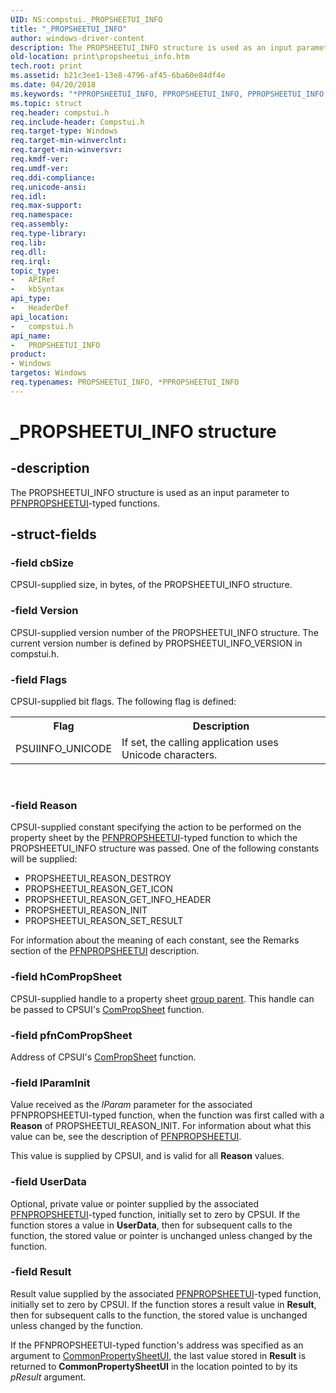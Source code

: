 ```yaml
---
UID: NS:compstui._PROPSHEETUI_INFO
title: "_PROPSHEETUI_INFO"
author: windows-driver-content
description: The PROPSHEETUI_INFO structure is used as an input parameter to PFNPROPSHEETUI-typed functions.
old-location: print\propsheetui_info.htm
tech.root: print
ms.assetid: b21c3ee1-13e8-4796-af45-6ba60e84df4e
ms.date: 04/20/2018
ms.keywords: "*PPROPSHEETUI_INFO, PPROPSHEETUI_INFO, PPROPSHEETUI_INFO structure pointer [Print Devices], PROPSHEETUI_INFO, PROPSHEETUI_INFO structure [Print Devices], _PROPSHEETUI_INFO, compstui/PPROPSHEETUI_INFO, compstui/PROPSHEETUI_INFO, cpsuifnc_0afe9ac8-ca1f-4984-acc5-04a8955b4b30.xml, print.propsheetui_info"
ms.topic: struct
req.header: compstui.h
req.include-header: Compstui.h
req.target-type: Windows
req.target-min-winverclnt: 
req.target-min-winversvr: 
req.kmdf-ver: 
req.umdf-ver: 
req.ddi-compliance: 
req.unicode-ansi: 
req.idl: 
req.max-support: 
req.namespace: 
req.assembly: 
req.type-library: 
req.lib: 
req.dll: 
req.irql: 
topic_type:
-	APIRef
-	kbSyntax
api_type:
-	HeaderDef
api_location:
-	compstui.h
api_name:
-	PROPSHEETUI_INFO
product:
- Windows
targetos: Windows
req.typenames: PROPSHEETUI_INFO, *PPROPSHEETUI_INFO
---
```


# _PROPSHEETUI_INFO structure


## -description


The PROPSHEETUI_INFO structure is used as an input parameter to <a href="https://msdn.microsoft.com/library/windows/hardware/ff559812">PFNPROPSHEETUI</a>-typed functions.


## -struct-fields




### -field cbSize

CPSUI-supplied size, in bytes, of the PROPSHEETUI_INFO structure.


### -field Version

CPSUI-supplied version number of the PROPSHEETUI_INFO structure. The current version number is defined by PROPSHEETUI_INFO_VERSION in compstui.h.


### -field Flags

CPSUI-supplied bit flags. The following flag is defined:

<table>
<tr>
<th>Flag</th>
<th>Description</th>
</tr>
<tr>
<td>
PSUIINFO_UNICODE

</td>
<td>
If set, the calling application uses Unicode characters.

</td>
</tr>
</table>
 


### -field Reason

CPSUI-supplied constant specifying the action to be performed on the property sheet by the <a href="https://msdn.microsoft.com/library/windows/hardware/ff559812">PFNPROPSHEETUI</a>-typed function to which the PROPSHEETUI_INFO structure was passed. One of the following constants will be supplied:

<ul>
<li>
PROPSHEETUI_REASON_DESTROY

</li>
<li>
PROPSHEETUI_REASON_GET_ICON

</li>
<li>
PROPSHEETUI_REASON_GET_INFO_HEADER

</li>
<li>
PROPSHEETUI_REASON_INIT

</li>
<li>
PROPSHEETUI_REASON_SET_RESULT

</li>
</ul>
For information about the meaning of each constant, see the Remarks section of the <a href="https://msdn.microsoft.com/library/windows/hardware/ff559812">PFNPROPSHEETUI</a> description.


### -field hComPropSheet

CPSUI-supplied handle to a property sheet <a href="https://msdn.microsoft.com/b4c40c15-df16-4af0-81c8-9e70d26ba598">group parent</a>. This handle can be passed to CPSUI's <a href="https://msdn.microsoft.com/library/windows/hardware/ff546207">ComPropSheet</a> function.


### -field pfnComPropSheet

Address of CPSUI's <a href="https://msdn.microsoft.com/library/windows/hardware/ff546207">ComPropSheet</a> function.


### -field lParamInit

Value received as the <i>lParam</i> parameter for the associated PFNPROPSHEETUI-typed function, when the function was first called with a <b>Reason</b> of PROPSHEETUI_REASON_INIT. For information about what this value can be, see the description of <a href="https://msdn.microsoft.com/library/windows/hardware/ff559812">PFNPROPSHEETUI</a>.

This value is supplied by CPSUI, and is valid for all <b>Reason</b> values.


### -field UserData

Optional, private value or pointer supplied by the associated <a href="https://msdn.microsoft.com/library/windows/hardware/ff559812">PFNPROPSHEETUI</a>-typed function, initially set to zero by CPSUI. If the function stores a value in <b>UserData</b>, then for subsequent calls to the function, the stored value or pointer is unchanged unless changed by the function.


### -field Result

Result value supplied by the associated <a href="https://msdn.microsoft.com/library/windows/hardware/ff559812">PFNPROPSHEETUI</a>-typed function, initially set to zero by CPSUI. If the function stores a result value in <b>Result</b>, then for subsequent calls to the function, the stored value is unchanged unless changed by the function.

If the PFNPROPSHEETUI-typed function's address was specified as an argument to <a href="https://msdn.microsoft.com/library/windows/hardware/ff546148">CommonPropertySheetUI</a>, the last value stored in <b>Result</b> is returned to <b>CommonPropertySheetUI</b> in the location pointed to by its <i>pResult</i> argument.

